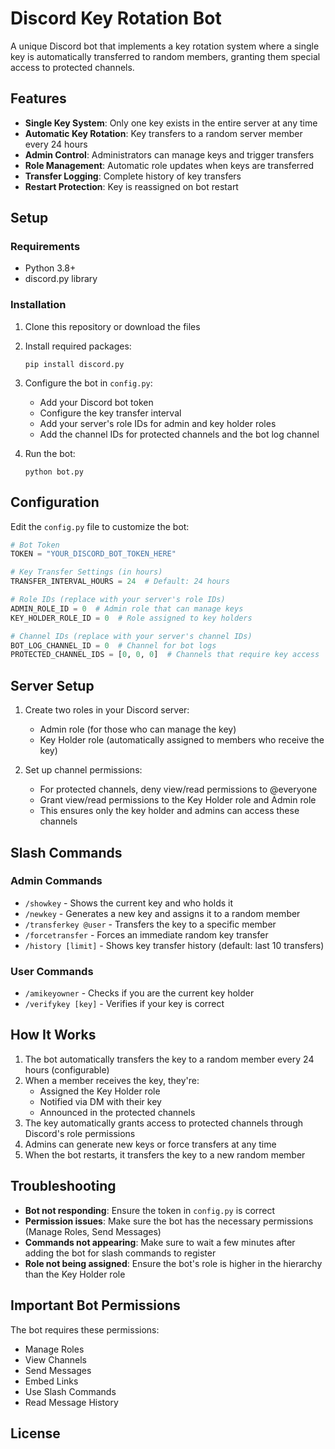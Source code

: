 # Discord Key Rotation Bot

A unique Discord bot that implements a key rotation system where a single key is automatically transferred to random members, granting them special access to protected channels.

## Features

- **Single Key System**: Only one key exists in the entire server at any time
- **Automatic Key Rotation**: Key transfers to a random server member every 24 hours
- **Admin Control**: Administrators can manage keys and trigger transfers
- **Role Management**: Automatic role updates when keys are transferred
- **Transfer Logging**: Complete history of key transfers
- **Restart Protection**: Key is reassigned on bot restart

## Setup

### Requirements
- Python 3.8+
- discord.py library

### Installation

1. Clone this repository or download the files
2. Install required packages:
   ```
   pip install discord.py
   ```
3. Configure the bot in `config.py`:
   - Add your Discord bot token
   - Configure the key transfer interval
   - Add your server's role IDs for admin and key holder roles
   - Add the channel IDs for protected channels and the bot log channel

4. Run the bot:
   ```
   python bot.py
   ```

## Configuration

Edit the `config.py` file to customize the bot:

```python
# Bot Token
TOKEN = "YOUR_DISCORD_BOT_TOKEN_HERE"

# Key Transfer Settings (in hours)
TRANSFER_INTERVAL_HOURS = 24  # Default: 24 hours

# Role IDs (replace with your server's role IDs)
ADMIN_ROLE_ID = 0  # Admin role that can manage keys
KEY_HOLDER_ROLE_ID = 0  # Role assigned to key holders

# Channel IDs (replace with your server's channel IDs)
BOT_LOG_CHANNEL_ID = 0  # Channel for bot logs
PROTECTED_CHANNEL_IDS = [0, 0, 0]  # Channels that require key access
```

## Server Setup

1. Create two roles in your Discord server:
   - Admin role (for those who can manage the key)
   - Key Holder role (automatically assigned to members who receive the key)

2. Set up channel permissions:
   - For protected channels, deny view/read permissions to @everyone
   - Grant view/read permissions to the Key Holder role and Admin role
   - This ensures only the key holder and admins can access these channels

## Slash Commands

### Admin Commands

- `/showkey` - Shows the current key and who holds it
- `/newkey` - Generates a new key and assigns it to a random member
- `/transferkey @user` - Transfers the key to a specific member
- `/forcetransfer` - Forces an immediate random key transfer
- `/history [limit]` - Shows key transfer history (default: last 10 transfers)

### User Commands

- `/amikeyowner` - Checks if you are the current key holder
- `/verifykey [key]` - Verifies if your key is correct

## How It Works

1. The bot automatically transfers the key to a random member every 24 hours (configurable)
2. When a member receives the key, they're:
   - Assigned the Key Holder role
   - Notified via DM with their key
   - Announced in the protected channels
3. The key automatically grants access to protected channels through Discord's role permissions
4. Admins can generate new keys or force transfers at any time
5. When the bot restarts, it transfers the key to a new random member

## Troubleshooting

- **Bot not responding**: Ensure the token in `config.py` is correct
- **Permission issues**: Make sure the bot has the necessary permissions (Manage Roles, Send Messages)
- **Commands not appearing**: Make sure to wait a few minutes after adding the bot for slash commands to register
- **Role not being assigned**: Ensure the bot's role is higher in the hierarchy than the Key Holder role

## Important Bot Permissions

The bot requires these permissions:
- Manage Roles
- View Channels
- Send Messages
- Embed Links
- Use Slash Commands
- Read Message History

## License
